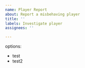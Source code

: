 ```yaml
---
name: Player Report
about: Report a misbehaving player
title: ''
labels: Investigate player
assignees: ''

---
```


options:
 - test
 - test2
